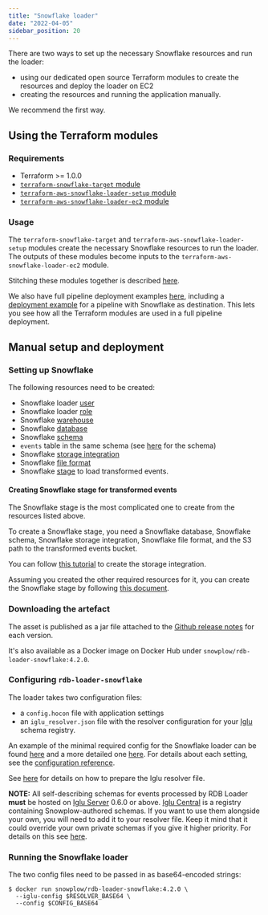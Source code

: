 ```yaml
---
title: "Snowflake loader"
date: "2022-04-05"
sidebar_position: 20
---
```


There are two ways to set up the necessary Snowflake resources and run the loader:

- using our dedicated open source Terraform modules to create the resources and deploy the loader on EC2
- creating the resources and running the application manually.

We recommend the first way.

## Using the Terraform modules

### Requirements

- Terraform >= 1.0.0
- [`terraform-snowflake-target` module](https://registry.terraform.io/modules/snowplow-devops/target/snowflake/latest)
- [`terraform-aws-snowflake-loader-setup` module](https://registry.terraform.io/modules/snowplow-devops/snowflake-loader-setup/aws/latest)
- [`terraform-aws-snowflake-loader-ec2` module](https://registry.terraform.io/modules/snowplow-devops/snowflake-loader-ec2/aws/latest)

### Usage

The `terraform-snowflake-target` and `terraform-aws-snowflake-loader-setup` modules create the necessary Snowflake resources to run the loader. The outputs of these modules become inputs to the `terraform-aws-snowflake-loader-ec2` module.

Stitching these modules together is described [here](https://github.com/snowplow-devops/terraform-aws-snowflake-loader-ec2/blob/master/README.md).

We also have full pipeline deployment examples [here](https://github.com/snowplow/quickstart-examples), including a [deployment example](https://github.com/snowplow/quickstart-examples/tree/main/terraform/aws/pipeline/secure/snowflake) for a pipeline with Snowflake as destination. This lets you see how all the Terraform modules are used in a full pipeline deployment.

## Manual setup and deployment

### Setting up Snowflake

The following resources need to be created:

- Snowflake loader [user](https://docs.snowflake.com/en/sql-reference/sql/create-user.html)
- Snowflake loader [role](https://docs.snowflake.com/en/sql-reference/sql/create-role.html)
- Snowflake [warehouse](https://docs.snowflake.com/en/sql-reference/sql/create-warehouse.html)
- Snowflake [database](https://docs.snowflake.com/en/sql-reference/sql/create-database.html)
- Snowflake [schema](https://docs.snowflake.com/en/sql-reference/sql/create-schema.html)
- `events` table in the same schema (see [here](https://github.com/snowplow/snowplow-rdb-loader/blob/master/modules/snowflake-loader/src/main/resources/atomic-def.sql) for the schema)
- Snowflake [storage integration](https://docs.snowflake.com/en/sql-reference/sql/create-storage-integration.html)
- Snowflake [file format](https://docs.snowflake.com/en/sql-reference/sql/create-file-format.html)
- Snowflake [stage](https://docs.snowflake.com/en/sql-reference/sql/create-stage.html) to load transformed events.

#### Creating Snowflake stage for transformed events

The Snowflake stage is the most complicated one to create from the resources listed above.

To create a Snowflake stage, you need a Snowflake database, Snowflake schema, Snowflake storage integration, Snowflake file format, and the S3 path to the transformed events bucket.

You can follow [this tutorial](https://docs.snowflake.com/en/user-guide/data-load-s3-config-storage-integration.html) to create the storage integration.

Assuming you created the other required resources for it, you can create the Snowflake stage by following [this document](https://docs.snowflake.com/en/sql-reference/sql/create-stage.html).

### Downloading the artefact

The asset is published as a jar file attached to the [Github release notes](https://github.com/snowplow/snowplow-rdb-loader/releases) for each version.

It's also available as a Docker image on Docker Hub under `snowplow/rdb-loader-snowflake:4.2.0`.

### Configuring `rdb-loader-snowflake`

The loader takes two configuration files:

- a `config.hocon` file with application settings
- an `iglu_resolver.json` file with the resolver configuration for your [Iglu](https://github.com/snowplow/iglu) schema registry.

An example of the minimal required config for the Snowflake loader can be found [here](https://github.com/snowplow/snowplow-rdb-loader/blob/master/config/snowflake.config.minimal.hocon) and a more detailed one [here](https://github.com/snowplow/snowplow-rdb-loader/blob/master/config/snowflake.config.reference.hocon). For details about each setting, see the [configuration reference](/docs/pipeline-components-and-applications/loaders-storage-targets/snowplow-rdb-loader-3-0-0/loading-transformed-data/rdb-loader-configuration-reference/index.md).

See [here](/docs/pipeline-components-and-applications/iglu/iglu-resolver/index.md) for details on how to prepare the Iglu resolver file.

**NOTE:** All self-describing schemas for events processed by RDB Loader **must** be hosted on [Iglu Server](/docs/pipeline-components-and-applications/iglu/iglu-repositories/iglu-server/index.md) 0.6.0 or above. [Iglu Central](/docs/pipeline-components-and-applications/iglu/iglu-repositories/iglu-central/index.md) is a registry containing Snowplow-authored schemas. If you want to use them alongside your own, you will need to add it to your resolver file. Keep it mind that it could override your own private schemas if you give it higher priority. For details on this see [here](https://discourse.snowplow.io/t/important-changes-to-iglu-centrals-api-for-schema-lists/5720#how-will-this-affect-my-snowplow-pipeline-3).

### Running the Snowflake loader

The two config files need to be passed in as base64-encoded strings:

```
$ docker run snowplow/rdb-loader-snowflake:4.2.0 \
  --iglu-config $RESOLVER_BASE64 \
  --config $CONFIG_BASE64
```
